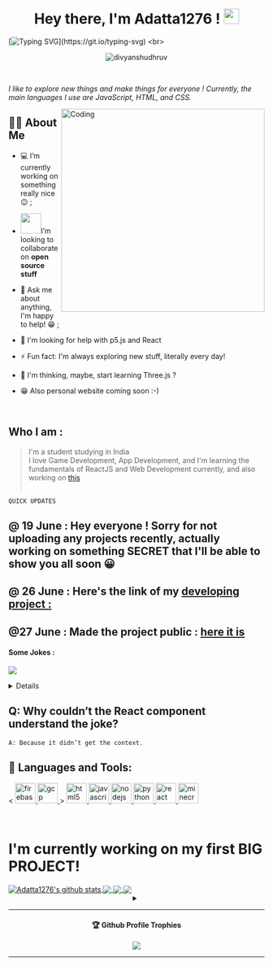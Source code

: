<h1 align="center">Hey there, I'm Adatta1276 ! <img src="https://media.giphy.com/media/hvRJCLFzcasrR4ia7z/giphy.gif" width="30px"></h1>

[![Typing SVG](http://readme-typing-svg.herokuapp.com?color=000000&size=15&lines=I'm+a+beginner+dev+who+loves+exploring!)](https://git.io/typing-svg) <br>



<p align="center"> <img src="https://komarev.com/ghpvc/?username=adatta1276&label=Profile%20Views&color=00ffff&style=flat" alt="divyanshudhruv" /> </p> <br>

*I like to explore new things and make things for everyone ! Currently, the main languages I use are JavaScript, HTML, and CSS.*



<img align="right" alt="Coding" width="400" src="https://github.com/Ayushparikh-code/Ayushparikh-code/blob/main/coding-freak%20(1).gif">

## 🙋‍♂️ About Me
- 💻 I’m currently working on something really nice :wink: ;

- <img src="https://github.com/rajput2107/rajput2107/blob/master/Assets/Handshake.gif" width="40px">I’m looking to collaborate on **open source stuff**

- 💬 Ask me about anything, I'm happy to help! 😁 ;

- 🤔 I'm looking for help with p5.js and React

- ⚡ Fun fact: I'm always exploring new stuff, literally every day! 
- 🤔 I'm thinking, maybe, start learning Three.js ?
- 😁 Also personal website coming soon :-)


<br>

## Who I am : 

> I'm a student studying in India <br>
> I love Game Development, App Development, and I'm learning the fundamentals of ReactJS and Web Development currently, and also working on [this](https://github.com/Adatta1276/Among-Us-JS-Edition) <br> <br>


```QUICK UPDATES```

## @ 19 June : Hey everyone ! Sorry for not uploading any projects recently, actually working on something SECRET that I'll be able to show you all soon 😀 <br>
## @ 26 June : Here's the link of my [developing project :](http://among-us-js.vercel.app/)
## @27 June : Made the project public : [here it is](https://github.com/Adatta1276/Among-Us-JS-Edition)

 <h4>Some Jokes : </h4> 


<img src="https://readme-jokes.vercel.app/api" ></img>
<br>

<details><br></b>I am not the creator of these jokes and do not own the API, hence some inappropriate jokes may show up. <br></details>

## Q: Why couldn’t the React component understand the joke?

```A: Because it didn’t get the context.``` 


## 🚀 Languages and Tools:
<p align="centre"> < <a href="https://firebase.google.com/" target="_blank"> <img src="https://www.vectorlogo.zone/logos/firebase/firebase-icon.svg" alt="firebase" width="40" height="40"/> </a> <a href="https://cloud.google.com" target="_blank"> <img src="https://www.vectorlogo.zone/logos/google_cloud/google_cloud-icon.svg" alt="gcp" width="40" height="40"/> </a> > <a href="https://www.w3.org/html/" target="_blank"> <img src="https://raw.githubusercontent.com/devicons/devicon/master/icons/html5/html5-original-wordmark.svg" alt="html5" width="40" height="40"/> </a> <a href="https://developer.mozilla.org/en-US/docs/Web/JavaScript" target="_blank"> <img src="https://raw.githubusercontent.com/devicons/devicon/master/icons/javascript/javascript-original.svg" alt="javascript" width="40" height="40"/> </a>  <a href="https://nodejs.org" target="_blank"> <img src="https://raw.githubusercontent.com/devicons/devicon/master/icons/nodejs/nodejs-original-wordmark.svg" alt="nodejs" width="40" height="40"/> </a>  <a href="https://www.python.org" target="_blank"> <img src="https://raw.githubusercontent.com/devicons/devicon/master/icons/python/python-original.svg" alt="python" width="40" height="40"/> </a> <a href="https://reactjs.org/" target="_blank"> <img src="https://raw.githubusercontent.com/devicons/devicon/master/icons/react/react-original-wordmark.svg" alt="react" width="40" height="40"/> </a>  <a href="https://minecraft.net" target="_blank"> <img src="https://www.vectorlogo.zone/logos/minecraft/minecraft-icon.svg" alt="minecraft" width="40" height="40"/> </a> </p>
<br>

# I'm currently working on my first BIG PROJECT! 


<!--- 
  if you have forked this to use on your profile, 
  Change the `github-readme-stats.anuraghazra1.vercel.app` to `github-readme-stats.vercel.app` 
--->

<!-- Change the `github-readme-stats.anuraghazra1.vercel.app` to `github-readme-stats.vercel.app`  -->



<a href="https://github.com/adatta1276">
  <img align="center" src="https://github-readme-stats.vercel.app/api?username=adatta1276&show_icons=true&include_all_commits=true&theme=material-palenight" alt="Adatta1276's github stats" />
</a>
<a href="https://github.com/adatta1276">
  <!-- Change the `github-readme-stats.anuraghazra1.vercel.app` to `github-readme-stats.vercel.app`  -->
  <img align="center" src="https://github-readme-stats.vercel.app/api/top-langs/?username=adatta1276&layout=compact&theme=material-palenight" />
</a>

<a href="https://github.com/adatta1276/Among-Us-JS-Edition">
  <!-- Change the `github-readme-stats.anuraghazra1.vercel.app` to `github-readme-stats.vercel.app`  -->
  <img align="center" src="https://github-readme-stats.vercel.app/api/pin/?username=adatta1276&repo=Among-Us-JS-Edition&theme=material-palenight" />
</a>    
<a href="https://github.com/adatta1276/adatta1276"> 
  <!-- Change the `github-readme-stats.anuraghazra1.vercel.app` to `github-readme-stats.vercel.app`  -->
  <img align="center" src="https://github-readme-stats.vercel.app/api/pin/?username=adatta1276&repo=Adatta1276&theme=material-palenight" />
</a>




<details> <summary align="center"> </samp></summary><br>Note:</b> My Programming languages is only a metric of the languages my public code consists of, and it doesn't reflect my experience or skill level.</details>




---

<div align="center">
  <h4>🏆 Github Profile Trophies</h4>
  <a href="https://github.com/ryo-ma/github-profile-trophy">
    <img src="https://github-profile-trophy.vercel.app/?username=adatta1276&column=7"/>
  </a>
</div>


---
<!---
[![Adatta1276's github activity graph](https://activity-graph.herokuapp.com/graph?username=adatta1276&theme=dracula&area=true)](https://github.com/adatta1276)
<br>


